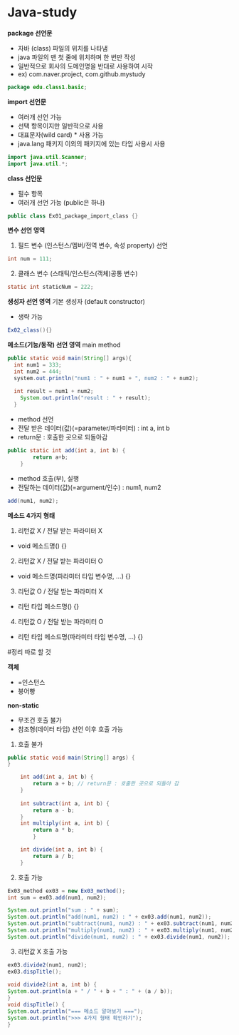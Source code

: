 # Java-study

**package 선언문**
- 자바 (class) 파일의 위치를 나타냄
- java 파일의 맨 첫 줄에 위치하며 한 번만 작성
- 일반적으로 회사의 도메인명을 반대로 사용하여 시작
- ex) com.naver.project, com.github.mystudy

```java
package edu.class1.basic;
```

**import 선언문**
- 여러개 선언 가능
- 선택 항목이지만 일반적으로 사용
- 대표문자(wild card) * 사용 가능
- java.lang 패키지 이외의 패키지에 있는 타입 사용시 사용
```java
import java.util.Scanner;
import java.util.*; 

```

**class 선언문** 
- 필수 항목
- 여러개 선언 가능 (public은 하나)
```java
public class Ex01_package_import_class {}
```

**변수 선언 영역**
1. 필드 변수 (인스턴스/멤버/전역 변수, 속성 property) 선언
```java
int num = 111;
```
2. 클래스 변수 (스태틱/인스턴스(객체)공통 변수)
```java
static int staticNum = 222;
```
**생성자 선언 영역**
기본 생성자 (default constructor) 
- 생략 가능
```java
Ex02_class(){}
```


**메소드(기능/동작) 선언 영역**
main method
```java
public static void main(String[] args){
  int num1 = 333;
  int num2 = 444;
  system.out.println("num1 : " + num1 + ", num2 : " + num2);
  
  int result = num1 + num2;
	System.out.println("result : " + result);
  }
```
- method 선언
- 전달 받은 데이터(값)(=parameter/파라미터) : int a, int b
- return문 : 호출한 곳으로 되돌아감
```java
public static int add(int a, int b) {
		return a+b;
	}
```
- method 호출(부), 실행
- 전달하는 데이터(값)(=argument/인수) : num1, num2
```java
add(num1, num2);
```

**메소드 4가지 형태**
1. 리턴값 X / 전달 받는 파라미터 X
- void 메소드명() {}
2. 리턴값 X / 전달 받는 파라미터 O 
- void 메소드명(파라미터 타입 변수명, ...) {}
3. 리턴값 O / 전달 받는 파라미터 X
- 리턴 타입 메소드명() {}
4. 리턴값 O / 전달 받는 파라미터 O
- 리턴 타입 메소드명(파라미터 타입 변수명, ...) {}

#정리 따로 할 것

**객체**
- =인스턴스
- 붕어빵

**non-static**
- 무조건 호출 불가
- 참조형(데이터 타입) 선언 이후 호출 가능

1. 호출 불가
```java
public static void main(String[] args) {
}

	int add(int a, int b) {
		return a + b; // return문 : 호출한 곳으로 되돌아 감
	}
	
	int subtract(int a, int b) {
		return a - b;
	}
	int multiply(int a, int b) {
		return a * b;
		}

	int divide(int a, int b) {
		return a / b;
	}
```
2. 호출 가능
```java
Ex03_method ex03 = new Ex03_method();
int sum = ex03.add(num1, num2);

System.out.println("sum : " + sum);
System.out.println("add(num1, num2) : " + ex03.add(num1, num2));
System.out.println("subtract(num1, num2) : " + ex03.subtract(num1, num2));
System.out.println("multiply(num1, num2) : " + ex03.multiply(num1, num2));
System.out.println("divide(num1, num2) : " + ex03.divide(num1, num2));
```

3. 리턴값 X 호출 가능
```java
ex03.divide2(num1, num2);
ex03.dispTitle();
		
void divide2(int a, int b) {
System.out.println(a + " / " + b + " : " + (a / b));
}
void dispTitle() {
System.out.println("=== 메소드 알아보기 ===");
System.out.println(">>> 4가지 형태 확인하기");
}
```



















